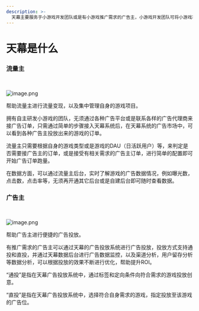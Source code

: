 ```yaml
---
description: >-
  天幕主要服务于小游戏开发团队或是有小游戏推广需求的广告主，小游戏开发团队可将小游戏项目接入天幕系统，通过天幕系统接广告订单，实现流量变现，也可通过天幕系统投放广告，推广自身的小游戏。
---
```


# 天幕是什么

### 流量主

‌

![image.png](https://cdn.nlark.com/yuque/0/2019/png/254569/1556527435257-8fca7c3f-71b9-4bf1-a1a5-b913443e683a.png)

帮助流量主进行流量变现，以及集中管理自身的游戏项目。

拥有自主研发小游戏的团队，无须通过各种广告平台或是联系各样的广告代理商来接广告订单，只需通过简单的步骤接入天幕系统后，在天幕系统的广告市场中，可以看到各种广告主投放出来的游戏的订单。

流量主只需要根据自身的游戏类型或是游戏的DAU（日活跃用户）等，来判定是否需要接广告主的订单，或是接受有相关需求的广告主订单，进行简单的配置即可开始广告订单跑量。

在数据方面，可以通过流量主后台，实时了解游戏的广告数据情况，例如曝光数，点击数，点击率等，无须再开通其它后台或是自建后台即可随时查看数据。



### ‌广告主

‌

![image.png](https://cdn.nlark.com/yuque/0/2019/png/254569/1556528548247-196b8db6-a05c-4ec9-a2c3-3142c86e8b3e.png)

帮助广告主进行便捷的广告投放。

有推广需求的广告主可以通过天幕的广告投放系统进行广告投放，投放方式支持通投和直投，并通过天幕数据后台进行广告数据监控，以及渠道分析，用户留存分析等数据分析，可以根据投放的效果不断进行优化，帮助提升ROI。

“通投”是指在天幕广告投放系统中，通过标签和定向条件向符合需求的游戏投放创意。

“直投”是指在天幕广告投放系统中，选择符合自身需求的游戏，指定投放至该游戏的广告位。

